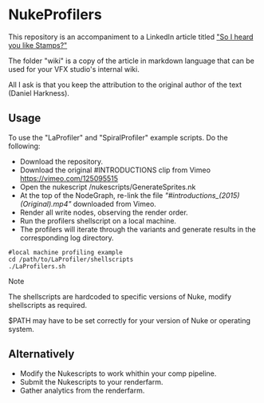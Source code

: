 # NukeProfilers

This repository is an accompaniment to a LinkedIn article titled ["So I heard you like Stamps?"](http://link.to.article)

The folder "wiki" is a copy of the article in markdown language that can be used for your VFX studio's internal wiki.

All I ask is that you keep the attribution to the original author of the text (Daniel Harkness).

## Usage

To use the "LaProfiler" and "SpiralProfiler" example scripts. Do the following:

- Download the repository.
- Download the original #INTRODUCTIONS clip from Vimeo https://vimeo.com/125095515
- Open the nukescript /nukescripts/GenerateSprites.nk
- At the top of the NodeGraph, re-link the file *"#introductions_(2015) (Original).mp4"* downloaded from Vimeo.
- Render all write nodes, observing the render order.
- Run the profilers shellscript on a local machine.
- The profilers will iterate through the variants and generate results in the corresponding log directory.
```
#local machine profiling example
cd /path/to/LaProfiler/shellscripts
./LaProfilers.sh
```
> [!NOTE]
> The shellscripts are hardcoded to specific versions of Nuke, modify shellscripts as required.
> 
> $PATH may have to be set correctly for your version of Nuke or operating system.

## Alternatively 
- Modify the Nukescripts to work whithin your comp pipeline.
- Submit the Nukescripts to your renderfarm.
- Gather analytics from the renderfarm.
